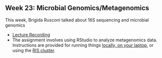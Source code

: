 ## Week 23: Microbial Genomics/Metagenomics

This week, Brigida Rusconi talked about 16S sequencing and microbial genomics

- [Lecture Recording](https://wustl.box.com/s/362cbid8y6ojve53u92yt9b58uqjkl18)
- The assignment involves using RStudio to analyze metagenomics data.  Instructions are provided for running things [locally, on your laptop](instruction_local_docker_Rstudio.md), or using the [RIS cluster](instruction_RIS_docker_Rstudio.md).

